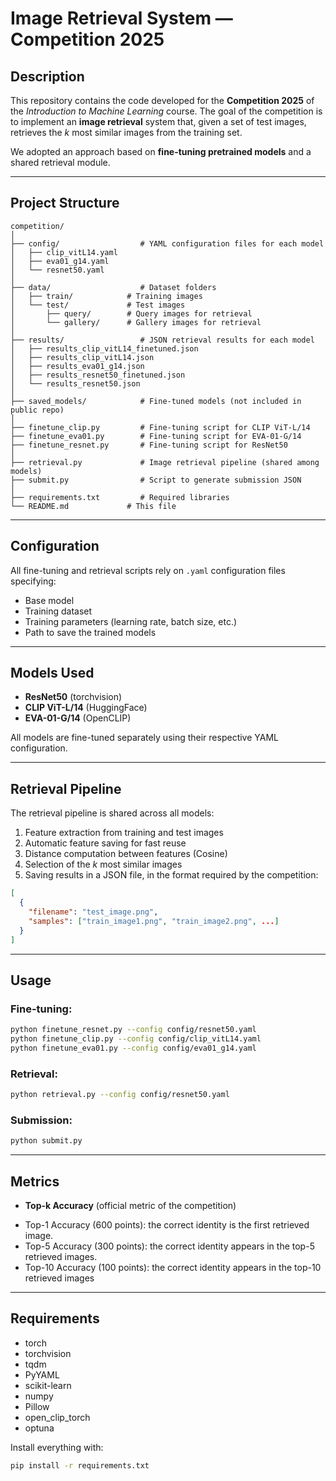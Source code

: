 # Image Retrieval System — Competition 2025

## Description

This repository contains the code developed for the **Competition 2025** of the *Introduction to Machine Learning* course.
The goal of the competition is to implement an **image retrieval** system that, given a set of test images, retrieves the *k* most similar images from the training set.

We adopted an approach based on **fine-tuning pretrained models** and a shared retrieval module.

---

## Project Structure

```
competition/
│
├── config/                  # YAML configuration files for each model
│   ├── clip_vitL14.yaml
│   ├── eva01_g14.yaml
│   └── resnet50.yaml
│
├── data/                    # Dataset folders
│   ├── train/            # Training images
│   └── test/             # Test images
│       ├── query/        # Query images for retrieval
│       └── gallery/      # Gallery images for retrieval
│
├── results/                 # JSON retrieval results for each model
│   ├── results_clip_vitL14_finetuned.json
│   ├── results_clip_vitL14.json
│   ├── results_eva01_g14.json
│   ├── results_resnet50_finetuned.json
│   └── results_resnet50.json
│
├── saved_models/            # Fine-tuned models (not included in public repo)
│
├── finetune_clip.py         # Fine-tuning script for CLIP ViT-L/14
├── finetune_eva01.py        # Fine-tuning script for EVA-01-G/14
├── finetune_resnet.py       # Fine-tuning script for ResNet50
│
├── retrieval.py             # Image retrieval pipeline (shared among models)
├── submit.py                # Script to generate submission JSON
│
├── requirements.txt         # Required libraries
└── README.md             # This file
```

---

## Configuration

All fine-tuning and retrieval scripts rely on `.yaml` configuration files specifying:

* Base model
* Training dataset
* Training parameters (learning rate, batch size, etc.)
* Path to save the trained models

---

## Models Used

* **ResNet50** (torchvision)
* **CLIP ViT-L/14** (HuggingFace)
* **EVA-01-G/14** (OpenCLIP)

All models are fine-tuned separately using their respective YAML configuration.

---

## Retrieval Pipeline

The retrieval pipeline is shared across all models:

1. Feature extraction from training and test images
2. Automatic feature saving for fast reuse
3. Distance computation between features (Cosine)
4. Selection of the *k* most similar images
5. Saving results in a JSON file, in the format required by the competition:

```json
[
  {
    "filename": "test_image.png",
    "samples": ["train_image1.png", "train_image2.png", ...]
  }
]
```

---

## Usage

### Fine-tuning:

```bash
python finetune_resnet.py --config config/resnet50.yaml
python finetune_clip.py --config config/clip_vitL14.yaml
python finetune_eva01.py --config config/eva01_g14.yaml
```

### Retrieval:

```bash
python retrieval.py --config config/resnet50.yaml
```

### Submission:

```bash
python submit.py
```

---

## Metrics

* **Top-k Accuracy** (official metric of the competition)
- Top-1 Accuracy (600 points): the correct identity is the first retrieved image.
- Top-5 Accuracy (300 points): the correct identity appears in the top-5 retrieved images.
- Top-10 Accuracy (100 points): the correct identity appears in the top-10 retrieved images

---

## Requirements

* torch
* torchvision
* tqdm
* PyYAML
* scikit-learn
* numpy
* Pillow
* open_clip_torch
* optuna


Install everything with:

```bash
pip install -r requirements.txt
```


